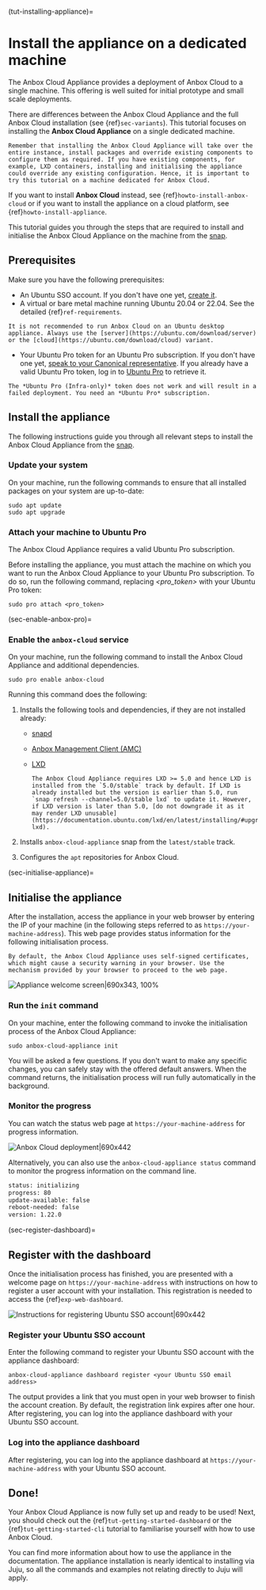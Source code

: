 (tut-installing-appliance)=
# Install the appliance on a dedicated machine

The Anbox Cloud Appliance provides a deployment of Anbox Cloud to a single machine. This offering is well suited for initial prototype and small scale deployments.

There are differences between the Anbox Cloud Appliance and the full Anbox Cloud installation (see {ref}`sec-variants`). This tutorial focuses on installing the **Anbox Cloud Appliance** on a single dedicated machine.

```{caution}
Remember that installing the Anbox Cloud Appliance will take over the entire instance, install packages and override existing components to configure them as required. If you have existing components, for example, LXD containers, installing and initialising the appliance could override any existing configuration. Hence, it is important to try this tutorial on a machine dedicated for Anbox Cloud.
```

If you want to install **Anbox Cloud** instead, see {ref}`howto-install-anbox-cloud` or if you want to install the appliance on a cloud platform, see {ref}`howto-install-appliance`.

This tutorial guides you through the steps that are required to install and initialise the Anbox Cloud Appliance on the machine from the [snap](https://snapcraft.io/anbox-cloud-appliance).

## Prerequisites

Make sure you have the following prerequisites:

* An Ubuntu SSO account. If you don't have one yet, [create it](https://login.ubuntu.com).
* A virtual or bare metal machine running Ubuntu 20.04 or 22.04. See the detailed {ref}`ref-requirements`.
```{caution}
It is not recommended to run Anbox Cloud on an Ubuntu desktop appliance. Always use the [server](https://ubuntu.com/download/server) or the [cloud](https://ubuntu.com/download/cloud) variant.
```
* Your Ubuntu Pro token for an Ubuntu Pro subscription. If you don't have one yet, [speak to your Canonical representative](https://anbox-cloud.io/contact-us). If you already have a valid Ubuntu Pro token, log in to [Ubuntu Pro](https://ubuntu.com/pro) to retrieve it.
```{caution}
The *Ubuntu Pro (Infra-only)* token does not work and will result in a failed deployment. You need an *Ubuntu Pro* subscription.
```

## Install the appliance

The following instructions guide you through all relevant steps to install the Anbox Cloud Appliance from the [snap](https://snapcraft.io/anbox-cloud-appliance).

### Update your system

On your machine, run the following commands to ensure that all installed packages on your system are up-to-date:

    sudo apt update
    sudo apt upgrade

### Attach your machine to Ubuntu Pro

The Anbox Cloud Appliance requires a valid Ubuntu Pro subscription.

Before installing the appliance, you must attach the machine on which you want to run the Anbox Cloud Appliance to your Ubuntu Pro subscription. To do so, run the following command, replacing *<pro_token>* with your Ubuntu Pro token:

    sudo pro attach <pro_token>

(sec-enable-anbox-pro)=
### Enable the `anbox-cloud` service

On your machine, run the following command to install the Anbox Cloud Appliance and additional dependencies.

    sudo pro enable anbox-cloud

Running this command does the following:

1. Installs the following tools and dependencies, if they are not installed already:
    * [snapd](https://snapcraft.io/snapd)
    * [Anbox Management Client (AMC)](https://snapcraft.io/amc)
    * [LXD](https://snapcraft.io/lxd)

        ```{important}
        The Anbox Cloud Appliance requires LXD >= 5.0 and hence LXD is installed from the `5.0/stable` track by default. If LXD is already installed but the version is earlier than 5.0, run `snap refresh --channel=5.0/stable lxd` to update it. However, if LXD version is later than 5.0, [do not downgrade it as it may render LXD unusable](https://documentation.ubuntu.com/lxd/en/latest/installing/#upgrade-lxd).
        ```

1. Installs `anbox-cloud-appliance` snap from the `latest/stable` track.
1. Configures the `apt` repositories for Anbox Cloud.

(sec-initialise-appliance)=
## Initialise the appliance

After the installation, access the appliance in your web browser by entering the IP of your machine (in the following steps referred to as `https://your-machine-address`). This web page provides status information for the following initialisation process.

```{note}
By default, the Anbox Cloud Appliance uses self-signed certificates, which might cause a security warning in your browser. Use the mechanism provided by your browser to proceed to the web page.
```

![Appliance welcome screen|690x343, 100%](https://assets.ubuntu.com/v1/f35744dc-install_appliance_initialise.png)

### Run the `init` command

On your machine, enter the following command to invoke the initialisation process of the Anbox Cloud Appliance:

    sudo anbox-cloud-appliance init

You will be asked a few questions. If you don't want to make any specific changes, you can safely stay with the offered default answers. When the command returns, the initialisation process will run fully automatically in the background. 

### Monitor the progress

You can watch the status web page at `https://your-machine-address` for progress information.

![Anbox Cloud deployment|690x442](https://assets.ubuntu.com/v1/279e12e3-install_appliance_status.png)

Alternatively, you can also use the `anbox-cloud-appliance status` command to monitor the progress information on the command line.

```bash
status: initializing
progress: 80
update-available: false
reboot-needed: false
version: 1.22.0
```
(sec-register-dashboard)=
## Register with the dashboard

Once the initialisation process has finished, you are presented with a welcome page on `https://your-machine-address` with instructions on how to register a user account with your installation. This registration is needed to access the {ref}`exp-web-dashboard`.

![Instructions for registering Ubuntu SSO account|690x442](https://assets.ubuntu.com/v1/93b47634-install_appliance_register.png)

### Register your Ubuntu SSO account

Enter the following command to register your Ubuntu SSO account with the appliance dashboard:

    anbox-cloud-appliance dashboard register <your Ubuntu SSO email address>

The output provides a link that you must open in your web browser to finish the account creation. By default, the registration link expires after one hour. After registering, you can log into the appliance dashboard with your Ubuntu SSO account.

### Log into the appliance dashboard

After registering, you can log into the appliance dashboard at `https://your-machine-address` with your Ubuntu SSO account.

## Done!

Your Anbox Cloud Appliance is now fully set up and ready to be used! Next, you should check out the {ref}`tut-getting-started-dashboard` or the {ref}`tut-getting-started-cli` tutorial to familiarise yourself with how to use Anbox Cloud.

You can find more information about how to use the appliance in the documentation. The appliance installation is nearly identical to installing via Juju, so all the commands and examples not relating directly to Juju will apply.
